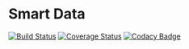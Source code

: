 # Smart Data
[![Build Status](https://travis-ci.org/jorgeacf/smart-data.svg?branch=master)](https://travis-ci.org/jorgeacf/smart-data)
[![Coverage Status](https://coveralls.io/repos/github/jorgeacf/smart-data/badge.svg?branch=master)](https://coveralls.io/github/jorgeacf/smart-data?branch=master)
[![Codacy Badge](https://api.codacy.com/project/badge/Grade/326ca140fce2403a812d26f626bbccb1)](https://www.codacy.com/app/jorgefigueiredo/smart-data?utm_source=github.com&amp;utm_medium=referral&amp;utm_content=jorgeacf/smart-data&amp;utm_campaign=Badge_Grade)